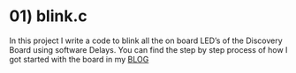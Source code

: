 # 01) blink.c

In this project I write a code to blink all the on board LED’s of the Discovery Board using software Delays. You can find the step by step process of how I got started with the 
board in my [BLOG](https://danielalapat.hashnode.dev/stm32-f4-led-blink-and-setup) 
